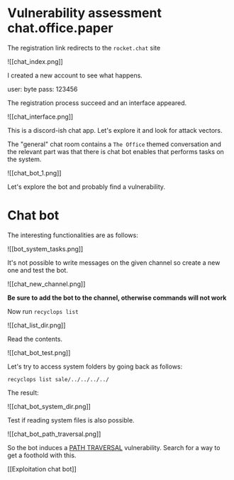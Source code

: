 # Vulnerability assessment chat.office.paper

The registration link redirects to the `rocket.chat` site

![[chat_index.png]]

I created a new account to see what happens.

user: byte
pass: 123456

The registration process succeed and an interface appeared.

![[chat_interface.png]]

This is a discord-ish chat app. Let's explore it and look for attack vectors.

The "general" chat room contains a `The Office` themed conversation and the relevant part was that there is chat bot enables that performs tasks on the system.

![[chat_bot_1.png]]

Let's explore the bot and probably find a vulnerability.

# Chat bot
The interesting functionalities are as follows:

![[bot_system_tasks.png]]

It's not possible to write messages on the given channel so create a new one and test the bot.

![[chat_new_channel.png]]

**Be sure to add the bot to the channel, otherwise commands will not work**

Now run `recyclops list` 

![[chat_list_dir.png]]

Read the contents.

![[chat_bot_test.png]]

Let's try to access system folders by going back as follows:

`recyclops list sale/../../../../`

The result:

![[chat_bot_system_dir.png]]

Test if reading system files is also possible.

![[chat_bot_path_traversal.png]]

So the bot induces a [PATH TRAVERSAL](https://owasp.org/www-community/attacks/Path_Traversal) vulnerability. Search for a way to get a foothold with this.

[[Exploitation chat bot]]